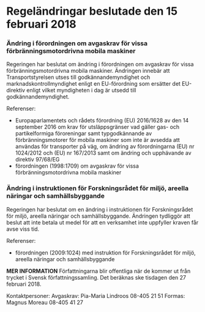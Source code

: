 # Regeländringar beslutade den 15 februari 2018

### Ändring i förordningen om avgaskrav för vissa förbränningsmotordrivna mobila maskiner

Regeringen har beslutat om ändring i förordningen om avgaskrav för vissa förbränningsmotordrivna mobila maskiner. Ändringen innebär att Transportstyrelsen utses till godkännandemyndighet och marknadskontrollmyndighet enligt en EU-förordning som ersätter det EU-direktiv enligt vilket myndigheten i dag är utsedd till godkännandemyndighet.

Referenser:

* Europaparlamentets och rådets förordning (EU) 2016/1628 av den 14 september 2016 om krav för utsläppsgränser vad gäller gas- och partikelformiga föroreningar samt typgodkännande av förbränningsmotorer för mobila maskiner som inte är avsedda att användas för transporter på väg, om ändring av förordningarna (EU) nr 1024/2012 och (EU) nr 167/2013 samt om ändring och upphävande av direktiv 97/68/EG
* förordningen (1998:1709) om avgaskrav för vissa förbränningsmotordrivna mobila maskiner

### Ändring i instruktionen för Forskningsrådet för miljö, areella näringar och samhällsbyggande

Regeringen har beslutat om en ändring i instruktionen för Forskningsrådet för miljö, areella näringar och samhällsbyggande. Ändringen tydliggör att beslut att inte betala ut medel för att en verksamhet inte uppfyller kraven får avse viss tid.

Referenser:

* förordningen (2009:1024) med instruktion för Forskningsrådet för miljö, areella näringar och samhällsbyggande

**MER INFORMATION**
Författningarna blir offentliga när de kommer ut från trycket i Svensk författningssamling. Det beräknas ske tisdagen den 27 februari 2018.

Kontaktpersoner:
Avgaskrav: Pia-Maria Lindroos 08-405 21 51
Formas: Magnus Moreau 08-405 41 27
